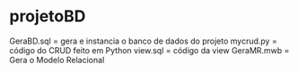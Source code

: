 # projetoBD

GeraBD.sql = gera e instancia o banco de dados do projeto
mycrud.py = código do CRUD feito em Python
view.sql = código da view
GeraMR.mwb = Gera o Modelo Relacional
